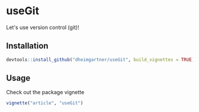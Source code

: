 # useGit

Let's use version control (git)!

## Installation

```R
devtools::install_github("dheimgartner/useGit", build_vignettes = TRUE)
```

## Usage

Check out the package vignette

```R
vignette("article", "useGit")
```
